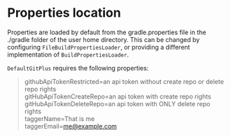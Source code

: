 # Properties location
Properties are loaded by default from the gradle.properties file in the ./gradle folder of the user home directory.  This can be changed by configuring `FileBuildPropertiesLoader`, or providing a different implementation of `BuildPropertiesLoader`.

`DefaultGitPlus` requires the following properties:

>githubApiTokenRestricted=an api token without create repo or delete repo rights<br>
gitHubApiTokenCreateRepo=an api token with create repo rights<br>
gitHubApiTokenDeleteRepo=an api token with ONLY delete repo rights<br>
taggerName=That is me<br>
taggerEmail=me@example.com<br>